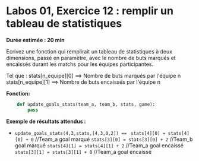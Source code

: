 # Labos 01, Exercice 12 : remplir un tableau de statistiques

**Durée estimée : 20 min**

Ecrivez une fonction qui remplirait un tableau de statistiques à deux dimensions, passé en paramètre, avec le nombre de buts marqués 
et encaissés durant les matchs pour les équipes participantes.

Tel que :
	stats[n_equipe][0] ==> Nombre de buts marqués par l'équipe n
	stats[n_equipe][1] ==> Nombre de buts encaissés par l'équipe n

**Fonction:**
```python
	def update_goals_stats(team_a, team_b, stats, game):
		pass
```
**Exemple de résultats attendus :**

- `update_goals_stats(4,3,stats,[4,3,0,2]) == `
		`stats[4][0] = stats[4][0] + 0`	//Team_a goal marqué
		`stats[3][0] = stats[3][0] + 2`	//Team_b goal marqué
		`stats[4][1] = stats[4][1] + 2`	//Team_a goal encaissé
		`stats[3][1] = stats[3][1] + 0`	//Team_a goal encaissé
